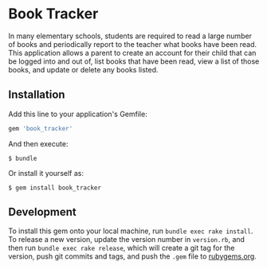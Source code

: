 # Book Tracker

In many elementary schools, students are required to read a large number of books and periodically report to the teacher what books have been read.  This application allows a parent to create an account for their child that can be logged into and out of, list books that have been read, view a list of those books, and update or delete any books listed.

## Installation

Add this line to your application's Gemfile:

```ruby
gem 'book_tracker'
```

And then execute:

    $ bundle

Or install it yourself as:

    $ gem install book_tracker

## Development

To install this gem onto your local machine, run `bundle exec rake install`. To release a new version, update the version number in `version.rb`, and then run `bundle exec rake release`, which will create a git tag for the version, push git commits and tags, and push the `.gem` file to [rubygems.org](https://rubygems.org).

